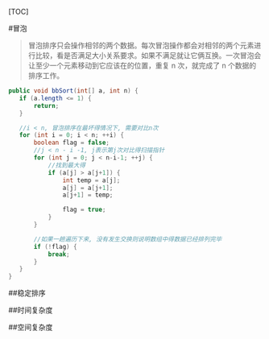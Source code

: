 [TOC]

#冒泡

 > 冒泡排序只会操作相邻的两个数据。每次冒泡操作都会对相邻的两个元素进行比较，看是否满足大小关系要求。如果不满足就让它俩互换。一次冒泡会让至少一个元素移动到它应该在的位置，重复 n 次，就完成了 n 个数据的排序工作。

 ```java
 public void bbSort(int[] a, int n) {
    if (a.length <= 1) {
        return;
    }

    //i < n, 冒泡排序在最坏得情况下, 需要对比n次
    for (int i = 0; i < n; ++i) {
        boolean flag = false;
        //j < n - i -1, j表示第j次对比得扫描指针
        for (int j = 0; j < n-i-1; ++j) {
            //找到最大得
            if (a[j] > a[j+1]) {
                int temp = a[j];
                a[j] = a[j+1];
                a[j+1] = temp;

                flag = true;
            }
        }

        //如果一趟遍历下来, 没有发生交换则说明数组中得数据已经排列完毕
        if (!flag) {
            break;
        }
    }
}
```
 
##稳定排序

##时间复杂度

##空间复杂度